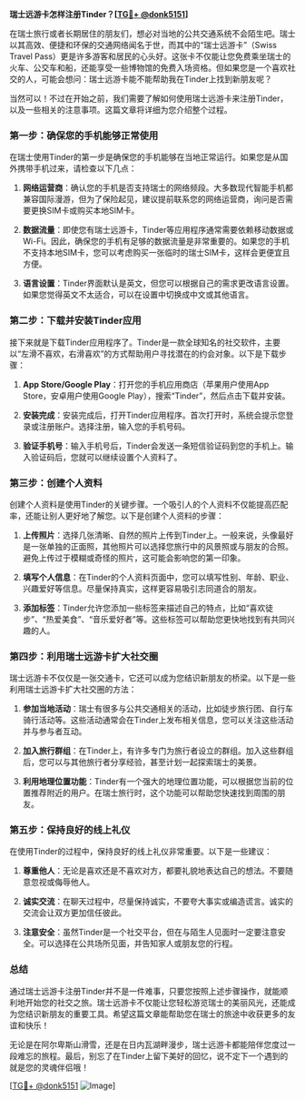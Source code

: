 **瑞士远游卡怎样注册Tinder？[[TG💪+ @donk5151](https://t.me/s/donk5151)]**

在瑞士旅行或者长期居住的朋友们，想必对当地的公共交通系统不会陌生吧。瑞士以其高效、便捷和环保的交通网络闻名于世，而其中的“瑞士远游卡”（Swiss Travel Pass）更是许多游客和居民的心头好。这张卡不仅能让您免费乘坐瑞士的火车、公交车和船，还能享受一些博物馆的免费入场资格。但如果您是一个喜欢社交的人，可能会想问：瑞士远游卡能不能帮助我在Tinder上找到新朋友呢？

当然可以！不过在开始之前，我们需要了解如何使用瑞士远游卡来注册Tinder，以及一些相关的注意事项。这篇文章将详细为您介绍整个过程。

### **第一步：确保您的手机能够正常使用**

在瑞士使用Tinder的第一步是确保您的手机能够在当地正常运行。如果您是从国外携带手机过来，请检查以下几点：

1. **网络运营商**：确认您的手机是否支持瑞士的网络频段。大多数现代智能手机都兼容国际漫游，但为了保险起见，建议提前联系您的网络运营商，询问是否需要更换SIM卡或购买本地SIM卡。
   
2. **数据流量**：即使您有瑞士远游卡，Tinder等应用程序通常需要依赖移动数据或Wi-Fi。因此，确保您的手机有足够的数据流量是非常重要的。如果您的手机不支持本地SIM卡，您可以考虑购买一张临时的瑞士SIM卡，这样会更便宜且方便。

3. **语言设置**：Tinder界面默认是英文，但您可以根据自己的需求更改语言设置。如果您觉得英文不太适合，可以在设置中切换成中文或其他语言。

### **第二步：下载并安装Tinder应用**

接下来就是下载Tinder应用程序了。Tinder是一款全球知名的社交软件，主要以“左滑不喜欢，右滑喜欢”的方式帮助用户寻找潜在的约会对象。以下是下载步骤：

1. **App Store/Google Play**：打开您的手机应用商店（苹果用户使用App Store，安卓用户使用Google Play），搜索“Tinder”，然后点击下载并安装。

2. **安装完成**：安装完成后，打开Tinder应用程序。首次打开时，系统会提示您登录或注册账户。选择注册，输入您的手机号码。

3. **验证手机号**：输入手机号后，Tinder会发送一条短信验证码到您的手机上。输入验证码后，您就可以继续设置个人资料了。

### **第三步：创建个人资料**

创建个人资料是使用Tinder的关键步骤。一个吸引人的个人资料不仅能提高匹配率，还能让别人更好地了解您。以下是创建个人资料的步骤：

1. **上传照片**：选择几张清晰、自然的照片上传到Tinder上。一般来说，头像最好是一张单独的正面照，其他照片可以选择您旅行中的风景照或与朋友的合照。避免上传过于模糊或奇怪的照片，这可能会影响您的第一印象。

2. **填写个人信息**：在Tinder的个人资料页面中，您可以填写性别、年龄、职业、兴趣爱好等信息。尽量保持真实，这样更容易吸引志同道合的朋友。

3. **添加标签**：Tinder允许您添加一些标签来描述自己的特点，比如“喜欢徒步”、“热爱美食”、“音乐爱好者”等。这些标签可以帮助您更快地找到有共同兴趣的人。

### **第四步：利用瑞士远游卡扩大社交圈**

瑞士远游卡不仅仅是一张交通卡，它还可以成为您结识新朋友的桥梁。以下是一些利用瑞士远游卡扩大社交圈的方法：

1. **参加当地活动**：瑞士有很多与公共交通相关的活动，比如徒步旅行团、自行车骑行活动等。这些活动通常会在Tinder上发布相关信息，您可以关注这些活动并与参与者互动。

2. **加入旅行群组**：在Tinder上，有许多专门为旅行者设立的群组。加入这些群组后，您可以与其他旅行者分享经验，甚至计划一起探索瑞士的美景。

3. **利用地理位置功能**：Tinder有一个强大的地理位置功能，可以根据您当前的位置推荐附近的用户。在瑞士旅行时，这个功能可以帮助您快速找到周围的朋友。

### **第五步：保持良好的线上礼仪**

在使用Tinder的过程中，保持良好的线上礼仪非常重要。以下是一些建议：

1. **尊重他人**：无论是喜欢还是不喜欢对方，都要礼貌地表达自己的想法。不要随意忽视或侮辱他人。

2. **诚实交流**：在聊天过程中，尽量保持诚实，不要夸大事实或编造谎言。诚实的交流会让双方更加信任彼此。

3. **注意安全**：虽然Tinder是一个社交平台，但在与陌生人见面时一定要注意安全。可以选择在公共场所见面，并告知家人或朋友您的行程。

### **总结**

通过瑞士远游卡注册Tinder并不是一件难事，只要您按照上述步骤操作，就能顺利地开始您的社交之旅。瑞士远游卡不仅能让您轻松游览瑞士的美丽风光，还能成为您结识新朋友的重要工具。希望这篇文章能帮助您在瑞士的旅途中收获更多的友谊和快乐！

无论是在阿尔卑斯山滑雪，还是在日内瓦湖畔漫步，瑞士远游卡都能陪伴您度过一段难忘的旅程。最后，别忘了在Tinder上留下美好的回忆，说不定下一个遇到的就是您的灵魂伴侣哦！

[[TG💪+ @donk5151](https://t.me/s/donk5151) ![Image](https://i.postimg.cc/rwNCRYN7/Snipaste-2025-04-30-17-27-05.png)]